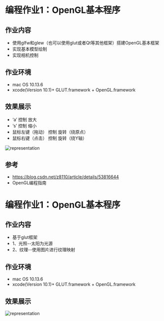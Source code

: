# 编程作业1：OpenGL基本程序
  
## 作业内容
- 使用glfw和glew（也可以使用glut或者Qt等其他框架）搭建OpenGL基本框架
- 实现基本模型绘制
- 实现相机控制

## 作业环境
- mac OS 10.13.6
- xcode(Version 10.1)+ GLUT.framework + OpenGL.framework

## 效果展示
- ‘a’ 控制 放大
- ‘s’ 控制 缩小
- 鼠标左键（拖动） 控制 旋转（绕原点）
- 鼠标右键（点击） 控制 旋转（绕Y轴）

![representation](project01/representation.gif)

## 参考
- https://blog.csdn.net/z8110/article/details/53816644
- OpenGL编程指南

# 编程作业1：OpenGL基本程序
## 作业内容
- 基于glut框架
- 1、光照--太阳为光源
- 2、纹理--使用图片进行纹理映射

## 作业环境
- mac OS 10.13.6
- xcode(Version 10.1)+ GLUT.framework + OpenGL.framework

## 效果展示
![representation](project02/representation.gif)

